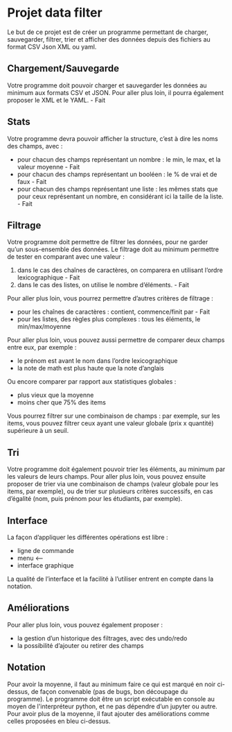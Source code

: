 # Projet data filter

Le but de ce projet est de créer un programme permettant de charger, sauvegarder, filtrer, trier et afficher des données depuis des fichiers au format CSV Json XML ou yaml.

## Chargement/Sauvegarde

Votre programme doit pouvoir charger et sauvegarder les données au minimum aux formats CSV et JSON. Pour aller plus loin, il pourra également proposer le XML et le YAML. - Fait

## Stats

Votre programme devra pouvoir afficher la structure, c’est à dire les noms des champs, avec :

* pour chacun des champs représentant un nombre : le min, le max, et la valeur moyenne - Fait
* pour chacun des champs représentant un booléen : le % de vrai et de faux - Fait
* pour chacun des champs représentant une liste : les mêmes stats que pour ceux représentant un nombre, en considérant ici la taille de la liste. - Fait

## Filtrage

Votre programme doit permettre de filtrer les données, pour ne garder qu’un sous-ensemble des données. Le filtrage doit au minimum permettre de tester en comparant avec une valeur :

1. dans le cas des chaînes de caractères, on comparera en utilisant l’ordre lexicographique  - Fait
2. dans le cas des listes, on utilise le nombre d’éléments.  - Fait

Pour aller plus loin, vous pourrez permettre d’autres critères de filtrage :

* pour les chaînes de caractères : contient, commence/finit par  - Fait
* pour les listes, des règles plus complexes : tous les éléments, le min/max/moyenne

Pour aller plus loin, vous pouvez aussi permettre de comparer deux champs entre eux, par exemple :

* le prénom est avant le nom dans l’ordre lexicographique
* la note de math est plus haute que la note d’anglais

Ou encore comparer par rapport aux statistiques globales :

* plus vieux que la moyenne
* moins cher que 75% des items

Vous pourrez filtrer sur une combinaison de champs : par exemple, sur les items, vous pouvez filtrer ceux ayant une valeur globale (prix x quantité) supérieure à un seuil.

## Tri

Votre programme doit également pouvoir trier les éléments, au minimum par les valeurs de leurs champs. Pour aller plus loin, vous pouvez ensuite proposer de trier via une combinaison de champs (valeur globale pour les items, par exemple), ou de trier sur plusieurs critères successifs, en cas d’égalité (nom, puis prénom pour les étudiants, par exemple).

## Interface

La façon d’appliquer les différentes opérations est libre :

* ligne de commande
* menu <--
* interface graphique

La qualité de l’interface et la facilité à l’utiliser entrent en compte dans la notation.

## Améliorations

Pour aller plus loin, vous pouvez également proposer :

* la gestion d’un historique des filtrages, avec des undo/redo
* la possibilité d’ajouter ou retirer des champs

## Notation

Pour avoir la moyenne, il faut au minimum faire ce qui est marqué en noir ci-dessus, de façon convenable (pas de bugs, bon découpage du programme). Le programme doit être un script exécutable en console au moyen de l'interpréteur python, et ne pas dépendre d’un jupyter ou autre. Pour avoir plus de la moyenne, il faut ajouter des améliorations comme celles proposées en bleu ci-dessus.